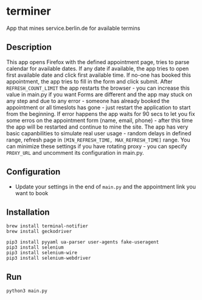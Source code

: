 # terminer
App that mines service.berlin.de for available termins

## Description

This app opens Firefox with the defined appointment page, tries to parse calendar for available dates. If any date if available, the app tries to open first available date and click first available time. If no-one has booked this appointment, the app tries to fill in the form and click submit.
After `REFRESH_COUNT_LIMIT` the app restarts the browser - you can increase this value in main.py if you want
Forms are different and the app may stuck on any step and due to any error - someone has already booked the appointment or all timeslots has gone - just restart the application to start from the beginning.
If error happens the app waits for 90 secs to let you fix some erros on the appointment form (name, email, phone) - after this time the app will be restarted and continue to mine the site.
The app has very basic capanbilities to simulate real user usage - random delays in defined range, refresh page in `[MIN_REFRESH_TIME, MAX_REFRESH_TIME]` range.
You can minimize these settings if you have rotating proxy - you can specify `PROXY_URL` and uncomment its configuration in main.py.

## Configuration
* Update your settings in the end of `main.py` and the appointment link you want to book

## Installation
```
brew install terminal-notifier
brew install geckodriver

pip3 install pyyaml ua-parser user-agents fake-useragent
pip3 install selenium
pip3 install selenium-wire
pip3 install selenium-webdriver
```

## Run
``` 
python3 main.py
```

